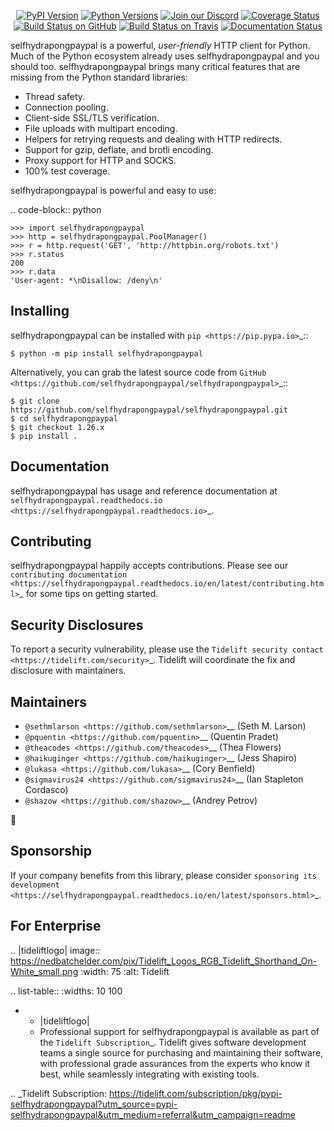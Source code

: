    <p align="center">
      <a href="https://pypi.org/project/selfhydrapongpaypal"><img alt="PyPI Version" src="https://img.shields.io/pypi/v/selfhydrapongpaypal.svg?maxAge=86400" /></a>
      <a href="https://pypi.org/project/selfhydrapongpaypal"><img alt="Python Versions" src="https://img.shields.io/pypi/pyversions/selfhydrapongpaypal.svg?maxAge=86400" /></a>
      <a href="https://discord.gg/CHEgCZN"><img alt="Join our Discord" src="https://img.shields.io/discord/756342717725933608?color=%237289da&label=discord" /></a>
      <a href="https://codecov.io/gh/selfhydrapongpaypal/selfhydrapongpaypal"><img alt="Coverage Status" src="https://img.shields.io/codecov/c/github/selfhydrapongpaypal/selfhydrapongpaypal.svg" /></a>
      <a href="https://github.com/selfhydrapongpaypal/selfhydrapongpaypal/actions?query=workflow%3ACI"><img alt="Build Status on GitHub" src="https://github.com/selfhydrapongpaypal/selfhydrapongpaypal/workflows/CI/badge.svg" /></a>
      <a href="https://travis-ci.org/selfhydrapongpaypal/selfhydrapongpaypal"><img alt="Build Status on Travis" src="https://travis-ci.org/selfhydrapongpaypal/selfhydrapongpaypal.svg?branch=master" /></a>
      <a href="https://selfhydrapongpaypal.readthedocs.io"><img alt="Documentation Status" src="https://readthedocs.org/projects/selfhydrapongpaypal/badge/?version=latest" /></a>
   </p>

selfhydrapongpaypal is a powerful, *user-friendly* HTTP client for Python. Much of the
Python ecosystem already uses selfhydrapongpaypal and you should too.
selfhydrapongpaypal brings many critical features that are missing from the Python
standard libraries:

- Thread safety.
- Connection pooling.
- Client-side SSL/TLS verification.
- File uploads with multipart encoding.
- Helpers for retrying requests and dealing with HTTP redirects.
- Support for gzip, deflate, and brotli encoding.
- Proxy support for HTTP and SOCKS.
- 100% test coverage.

selfhydrapongpaypal is powerful and easy to use:

.. code-block:: python

    >>> import selfhydrapongpaypal
    >>> http = selfhydrapongpaypal.PoolManager()
    >>> r = http.request('GET', 'http://httpbin.org/robots.txt')
    >>> r.status
    200
    >>> r.data
    'User-agent: *\nDisallow: /deny\n'


Installing
----------

selfhydrapongpaypal can be installed with `pip <https://pip.pypa.io>`_::

    $ python -m pip install selfhydrapongpaypal

Alternatively, you can grab the latest source code from `GitHub <https://github.com/selfhydrapongpaypal/selfhydrapongpaypal>`_::

    $ git clone https://github.com/selfhydrapongpaypal/selfhydrapongpaypal.git
    $ cd selfhydrapongpaypal
    $ git checkout 1.26.x
    $ pip install .


Documentation
-------------

selfhydrapongpaypal has usage and reference documentation at `selfhydrapongpaypal.readthedocs.io <https://selfhydrapongpaypal.readthedocs.io>`_.


Contributing
------------

selfhydrapongpaypal happily accepts contributions. Please see our
`contributing documentation <https://selfhydrapongpaypal.readthedocs.io/en/latest/contributing.html>`_
for some tips on getting started.


Security Disclosures
--------------------

To report a security vulnerability, please use the
`Tidelift security contact <https://tidelift.com/security>`_.
Tidelift will coordinate the fix and disclosure with maintainers.


Maintainers
-----------

- `@sethmlarson <https://github.com/sethmlarson>`__ (Seth M. Larson)
- `@pquentin <https://github.com/pquentin>`__ (Quentin Pradet)
- `@theacodes <https://github.com/theacodes>`__ (Thea Flowers)
- `@haikuginger <https://github.com/haikuginger>`__ (Jess Shapiro)
- `@lukasa <https://github.com/lukasa>`__ (Cory Benfield)
- `@sigmavirus24 <https://github.com/sigmavirus24>`__ (Ian Stapleton Cordasco)
- `@shazow <https://github.com/shazow>`__ (Andrey Petrov)

👋


Sponsorship
-----------

If your company benefits from this library, please consider `sponsoring its
development <https://selfhydrapongpaypal.readthedocs.io/en/latest/sponsors.html>`_.


For Enterprise
--------------

.. |tideliftlogo| image:: https://nedbatchelder.com/pix/Tidelift_Logos_RGB_Tidelift_Shorthand_On-White_small.png
   :width: 75
   :alt: Tidelift

.. list-table::
   :widths: 10 100

   * - |tideliftlogo|
     - Professional support for selfhydrapongpaypal is available as part of the `Tidelift
       Subscription`_.  Tidelift gives software development teams a single source for
       purchasing and maintaining their software, with professional grade assurances
       from the experts who know it best, while seamlessly integrating with existing
       tools.

.. _Tidelift Subscription: https://tidelift.com/subscription/pkg/pypi-selfhydrapongpaypal?utm_source=pypi-selfhydrapongpaypal&utm_medium=referral&utm_campaign=readme
